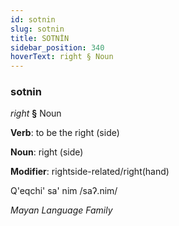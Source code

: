```yaml
---
id: sotnin
slug: sotnin
title: SOTNİN
sidebar_position: 340
hoverText: right § Noun
---
```


### sotnin

*right* **§** Noun

**Verb**: to be the right (side)

**Noun**: right (side)

**Modifier**: rightside-related/right(hand)

Q'eqchi' sa' nim /saʔ.nim/

*Mayan Language Family*